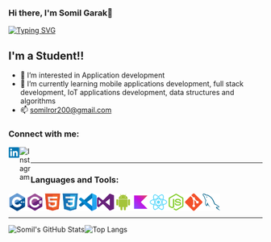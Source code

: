 ### Hi there, I'm Somil Garak👋
[![Typing SVG](https://readme-typing-svg.herokuapp.com?color=%2336BCF7&lines=Welcome+to+my+Github+profile)](https://git.io/typing-svg)

## I'm a Student!!

- 👀 I’m interested in Application development <br>
- 🌱 I’m currently learning mobile applications development, full stack development, IoT applications development, data structures and algorithms
- 📫 somilror200@gmail.com

### Connect with me:
[<img align="left" alt="LinkedIn" title="LinkedIn" width="22px" src="https://raw.githubusercontent.com/devicons/devicon/master/icons/linkedin/linkedin-original.svg" />](https://in.linkedin.com/in/somil-garak-200)
[<img align="left" alt="Instagram" title="Instagram" width="22px" src="https://cdn2.iconfinder.com/data/icons/social-media-2285/512/1_Instagram_colored_svg_1-256.png" />](https://www.instagram.com/somilror)

<br />

---

### Languages and Tools:

<img align="left" alt="C++" title="C++" width="35px" src="https://raw.githubusercontent.com/devicons/devicon/master/icons/cplusplus/cplusplus-original.svg" />
<img align="left" alt="C#" title="C#" width="35px" src="https://raw.githubusercontent.com/devicons/devicon/master/icons/csharp/csharp-original.svg" />
<img align="left" alt="HTML5" title="HTML5" width="35px" src="https://raw.githubusercontent.com/devicons/devicon/master/icons/html5/html5-original.svg" />
<img align="left" alt="CSS3" title="CSS3" width="35px" src="https://raw.githubusercontent.com/devicons/devicon/master/icons/css3/css3-original.svg" />
<img align="left" alt="Visual Studio Code" title="Visual Studio Code" width="35px" src="https://raw.githubusercontent.com/devicons/devicon/master/icons/vscode/vscode-original.svg" />
<img align="left" alt="Visual Studio" title="Visual Studio" width="35px" src="https://raw.githubusercontent.com/devicons/devicon/master/icons/visualstudio/visualstudio-plain.svg" />
<img align="left" alt="Android Studio" title="Android Studio" width="35px" src="https://raw.githubusercontent.com/devicons/devicon/master/icons/android/android-original.svg" />
<img align="left" alt="Kotlin" title="Kotlin" width="35px" src="https://raw.githubusercontent.com/devicons/devicon/master/icons/kotlin/kotlin-original.svg" />
<img align="left" alt="React" title="React" width="35px" src="https://raw.githubusercontent.com/devicons/devicon/master/icons/react/react-original.svg" />
<img align="left" alt="Node.js" title="Node.js" width="35px" src="https://raw.githubusercontent.com/devicons/devicon/master/icons/nodejs/nodejs-original.svg" />
<img align="left" alt="Git" title="Git" width="35px" src="https://raw.githubusercontent.com/devicons/devicon/master/icons/git/git-original.svg" />
<img align="left" alt="SQL" title="SQL" width="35px" src="https://raw.githubusercontent.com/devicons/devicon/master/icons/mysql/mysql-original.svg" />

<br />
<br />

---
<!-- 
<details>
  <summary>:zap: GitHub Stats</summary>

  <img align="left" alt="Somil's GitHub Stats" src="https://github-readme-stats.vercel.app/api?username=somilror200&show_icons=true&hide_border=true" />

</details> -->
<img align="left" alt="Somil's GitHub Stats" src="https://github-readme-stats.vercel.app/api?username=somilror200&show_icons=true&hide_border=true" />

![Top Langs](https://github-readme-stats.vercel.app/api/top-langs/?username=somilror200&theme=tokyonight)

